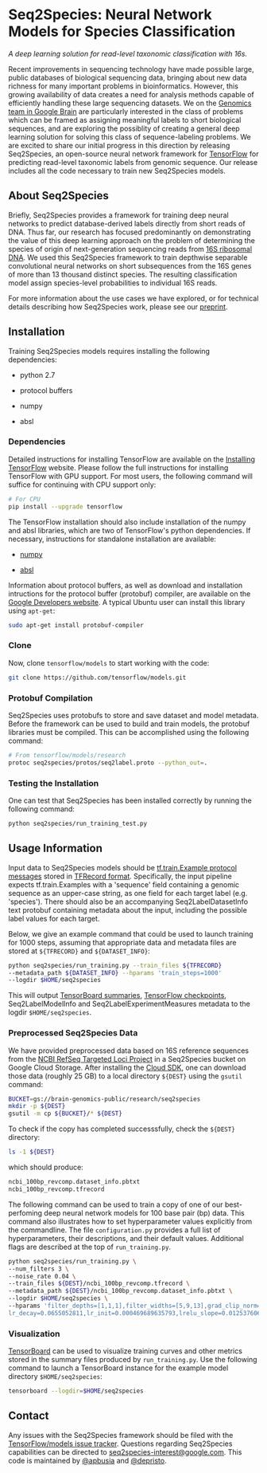 # Seq2Species: Neural Network Models for Species Classification

*A deep learning solution for read-level taxonomic classification with 16s.*

Recent improvements in sequencing technology have made possible large, public
databases of biological sequencing data, bringing about new data richness for
many important problems in bioinformatics. However, this growing availability of
data creates a need for analysis methods capable of efficiently handling these
large sequencing datasets. We on the [Genomics team in Google
Brain](https://ai.google/research/teams/brain/healthcare-biosciences) are
particularly interested in the class of problems which can be framed as
assigning meaningful labels to short biological sequences, and are exploring the
possiblity of creating a general deep learning solution for solving this class
of sequence-labeling problems. We are excited to share our initial progress in
this direction by releasing Seq2Species, an open-source neural network framework
for [TensorFlow](https://www.tensorflow.org/) for predicting read-level
taxonomic labels from genomic sequence. Our release includes all the code
necessary to train new Seq2Species models.

## About Seq2Species

Briefly, Seq2Species provides a framework for training deep neural networks to
predict database-derived labels directly from short reads of DNA. Thus far, our
research has focused predominantly on demonstrating the value of this deep
learning approach on the problem of determining the species of origin of
next-generation sequencing reads from [16S ribosomal
DNA](https://en.wikipedia.org/wiki/16S_ribosomal_RNA). We used this
Seq2Species framework to train depthwise separable convolutional neural networks
on short subsequences from the 16S genes of more than 13 thousand distinct
species. The resulting classification model assign species-level probabilities
to individual 16S reads.

For more information about the use cases we have explored, or for technical
details describing how Seq2Species work, please see our
[preprint](https://www.biorxiv.org/mask/early/2018/06/22/353474).

## Installation

Training Seq2Species models requires installing the following dependencies:

* python 2.7

* protocol buffers

* numpy

* absl

### Dependencies

Detailed instructions for installing TensorFlow are available on the [Installing
TensorFlow](https://www.tensorflow.org/install/) website. Please follow the
full instructions for installing TensorFlow with GPU support. For most
users, the following command will suffice for continuing with CPU support only:
```bash
# For CPU
pip install --upgrade tensorflow
```

The TensorFlow installation should also include installation of the numpy and
absl libraries, which are two of TensorFlow's python dependencies. If
necessary, instructions for standalone installation are available:

* [numpy](https://scipy.org/install.html)

* [absl](https://github.com/abseil/abseil-py)

Information about protocol buffers, as well as download and installation
intructions for the protocol buffer (protobuf) compiler, are available on the [Google
Developers website](https://developers.google.com/protocol-buffers/). A typical
Ubuntu user can install this library using `apt-get`:
```bash
sudo apt-get install protobuf-compiler
```

### Clone

Now, clone `tensorflow/models` to start working with the code:
```bash
git clone https://github.com/tensorflow/models.git
```

### Protobuf Compilation

Seq2Species uses protobufs to store and save dataset and model metadata. Before
the framework can be used to build and train models, the protobuf libraries must
be compiled. This can be accomplished using the following command:
```bash
# From tensorflow/models/research
protoc seq2species/protos/seq2label.proto --python_out=.
```

### Testing the Installation

One can test that Seq2Species has been installed correctly by running the
following command:
```bash
python seq2species/run_training_test.py
```

## Usage Information

Input data to Seq2Species models should be [tf.train.Example protocol messages](https://github.com/tensorflow/tensorflow/blob/master/tensorflow/core/example/example.proto) stored in
[TFRecord format](https://www.tensorflow.org/versions/r1.0/api_guides/python/python_io#tfrecords_format_details).
Specifically, the input pipeline expects tf.train.Examples with a 'sequence' field
containing a genomic sequence as an upper-case string, as one field for each
target label (e.g. 'species'). There should also be an accompanying
Seq2LabelDatasetInfo text protobuf containing metadata about the input, including
the possible label values for each target.

Below, we give an example command that could be used to launch training for 1000
steps, assuming that appropriate data and metadata files are stored at
`${TFRECORD}` and `${DATASET_INFO}`:
```bash
python seq2species/run_training.py --train_files ${TFRECORD}
--metadata_path ${DATASET_INFO} --hparams 'train_steps=1000'
--logdir $HOME/seq2species
```
This will output [TensorBoard
summaries](https://www.tensorflow.org/guide/summaries_and_tensorboard), [TensorFlow
checkpoints](https://www.tensorflow.org/guide/variables#checkpoint_files), Seq2LabelModelInfo and
Seq2LabelExperimentMeasures metadata to the logdir `$HOME/seq2species`.

### Preprocessed Seq2Species Data

We have provided preprocessed data based on 16S reference sequences from the
[NCBI RefSeq Targeted Loci
Project](https://www.ncbi.nlm.nih.gov/refseq/targetedloci/) in a Seq2Species
bucket on Google Cloud Storage. After installing the
[Cloud SDK](https://cloud.google.com/sdk/install),
one can download those data (roughly 25 GB) to a local directory `${DEST}` using
the `gsutil` command:
```bash
BUCKET=gs://brain-genomics-public/research/seq2species
mkdir -p ${DEST}
gsutil -m cp ${BUCKET}/* ${DEST}
```

To check if the copy has completed successsfully, check the `${DEST}` directory:
```bash
ls -1 ${DEST}
```
which should produce:
```bash
ncbi_100bp_revcomp.dataset_info.pbtxt
ncbi_100bp_revcomp.tfrecord
```

The following command can be used to train a copy of one of our best-perfoming
deep neural network models for 100 base pair (bp) data. This command also
illustrates how to set hyperparameter values explicitly from the commandline.
The file `configuration.py` provides a full list of hyperparameters, their descriptions,
and their default values. Additional flags are described at the top of
`run_training.py`.
```bash
python seq2species/run_training.py \
--num_filters 3 \
--noise_rate 0.04 \
--train_files ${DEST}/ncbi_100bp_revcomp.tfrecord \
--metadata_path ${DEST}/ncbi_100bp_revcomp.dataset_info.pbtxt \
--logdir $HOME/seq2species \
--hparams 'filter_depths=[1,1,1],filter_widths=[5,9,13],grad_clip_norm=20.0,keep_prob=0.94017831318,
lr_decay=0.0655052811,lr_init=0.000469689635793,lrelu_slope=0.0125376069918,min_read_length=100,num_fc_layers=2,num_fc_units=2828,optimizer=adam,optimizer_hp=0.885769367218,pointwise_depths=[84,58,180],pooling_type=avg,train_steps=3000000,use_depthwise_separable=true,weight_scale=1.18409526348'
```

### Visualization

[TensorBoard](https://github.com/tensorflow/tensorboard) can be used to
visualize training curves and other metrics stored in the summary files produced
by `run_training.py`. Use the following command to launch a TensorBoard instance
for the example model directory `$HOME/seq2species`:
```bash
tensorboard --logdir=$HOME/seq2species
```

## Contact

Any issues with the Seq2Species framework should be filed with the
[TensorFlow/models issue tracker](https://github.com/tensorflow/models/issues).
Questions regarding Seq2Species capabilities can be directed to
[seq2species-interest@google.com](mailto:seq2species-interest@google.com). This
code is maintained by [@apbusia](https://github.com/apbusia) and
[@depristo](https://github.com/depristo).
